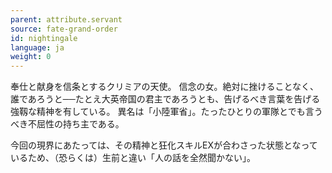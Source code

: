 ```yaml
---
parent: attribute.servant
source: fate-grand-order
id: nightingale
language: ja
weight: 0
---
```


奉仕と献身を信条とするクリミアの天使。
信念の女。絶対に挫けることなく、誰であろうと──たとえ大英帝国の君主であろうとも、告げるべき言葉を告げる強靱な精神を有している。
異名は「小陸軍省」。たったひとりの軍隊とでも言うべき不屈性の持ち主である。

今回の現界にあたっては、その精神と狂化スキルEXが合わさった状態となっているため、（恐らくは）生前と違い「人の話を全然聞かない」。
